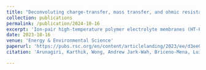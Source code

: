 ```yaml
---
title: "Deconvoluting charge-transfer, mass transfer, and ohmic resistances in phosphonic acid–sulfonic acid ionomer binders used in electrochemical hydrogen pumps"
collection: publications
permalink: /publication/2024-10-16
excerpt: 'Ion-pair high-temperature polymer electrolyte membranes (HT-PEMs) paired with phosphonic acid ionomer electrode binders have substantially improved the performance of HT-PEM electrochemical hydrogen pumps (EHPs) and fuel cells. Blending poly(pentafluorstyrene-co-tetrafluorostyrene phosphonic acid) (PTFSPA) with Nafion™, and using this blend as an electrode binder, improved proton conductivity in the electrode layer resulting in a 2 W cm−2 peak power density of fuel cells at 240 °C (a HT-PEM fuel cell record). However, much is unknown about how phosphonic acid ionomers blended with perfluorosulfonic acid materials affect electrode kinetics and gas transport in porous electrodes. In this work, we studied the proton conductivity, electrode kinetics, and gas transport resistances of 3 types of phosphonic acid ionomers, poly(vinyl phosphonic acid), poly(vinyl benzyl phosphonic acid), and PTFSPA by themselves and when blended with Aquivion® (a perfluorosulfonic acid material). These studies were performed using EHP platforms. For all phosphoric acid ionomer types, the addition of Aquivion® promoted ionic conductivity, hydrogen oxidation/evolution reaction kinetics (HOR/HER), and hydrogen gas permeability. Solid-state 31P NMR revealed that the addition of Aquivion® eliminated or significantly reduced phosphate ester formation in phosphoric acid ionomers and this plays a vital role in enhancing ionomer blend conductivity. Using the best blend variant, PTFSPA-Aquivion®, an EHP performance of 5.1 A cm−2 at 0.4 V at T = 200 °C was attained. Density functional theory (DFT) calculations identified that phosphonic acids with electron-withdrawing moieties reduced the propensity of the phosphonic acid to adsorb on platinum electrocatalyst surfaces. The relative adsorption affinity of the various phosphonic acid ionomers from DFT is consistent with experimentally determined charge transfer resistance. A voltage loss breakdown model revealed that the addition of Aquivion® reduced activation and concentration overpotentials in EHPs. Overall, a systematic experimental and modeling approach provided further insight as to how perfluorosulfonic acid ionomers blended with phosphoric acid ionomers affect ionic conductivity, reaction kinetics, and gas permeability in EHP platforms.'
date: 2023-10-16
venue: 'Energy & Environmental Science'
paperurl: 'https://pubs.rsc.org/en/content/articlelanding/2023/ee/d3ee01776a/unauth'
citation: 'Arunagiri, Karthik, Wong, Andrew Jark-Wah, Briceno-Mena, Luis, Elsayed, Hania Gaber Hassan, Romagnoli, José A., Janik, Michael J., & Arges, Christopher G. (2023). Deconvoluting charge-transfer, mass transfer, and ohmic resistances in phosphonic acid–sulfonic acid ionomer binders used in electrochemical hydrogen pumps. Energy & Environmental Science, 16(12). https://doi.org/10.1039/d3ee01776a'

---
```

